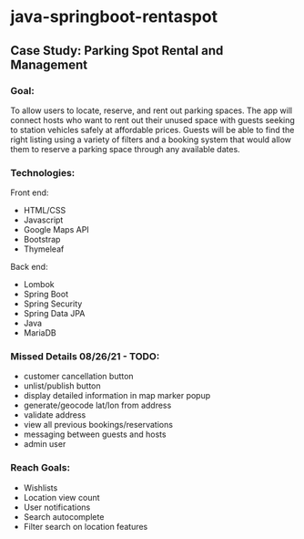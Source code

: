 # java-springboot-rentaspot

## Case Study: Parking Spot Rental and Management

### Goal:
To allow users to locate, reserve, and rent out parking spaces. The app will connect hosts who want to rent out their 
unused space with guests seeking to station vehicles safely at affordable prices. Guests will be able to find the right 
listing using a variety of filters and a booking system that would allow them to reserve a parking space through any available dates.

### Technologies:
Front end:
- HTML/CSS
- Javascript
- Google Maps API
- Bootstrap
- Thymeleaf

Back end:
- Lombok
- Spring Boot
- Spring Security
- Spring Data JPA
- Java
- MariaDB

### Missed Details 08/26/21 - TODO:
- customer cancellation button
- unlist/publish button
- display detailed information in map marker popup
- generate/geocode lat/lon from address 
- validate address
- view all previous bookings/reservations
- messaging between guests and hosts
- admin user

### Reach Goals:
- Wishlists
- Location view count
- User notifications
- Search autocomplete
- Filter search on location features